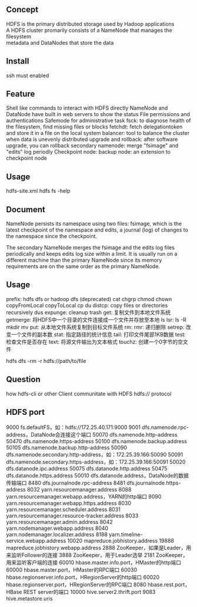 ## Concept
HDFS is the primary distributed storage used by Hadoop applications  
A HDFS cluster promarily consists of a NameNode that manages the filesystem  
metadata and DataNodes that store the data
## Install

ssh must enabled
## Feature
Shell like commands to interact with HDFS directly
NameNode and DataNode have built in web servers to show the status 
File permissions and authentications
Safemode for administrative task
fsck: to diagnose health of the filesystem, find missing files or blocks
fetchdt: fetch delegationtoken and store it in a file on the local system
balancer: tool to balance the cluster when data is unevenly distributed
upgrade and rollback: after software upgrade, you can rollback 
secondary namenode: merge "fsimage" and "edits" log periodly
Checkpoint node: 
backup node: an extension to checkpoint node 
## Usage
hdfs-site.xml
hdfs fs -help
## Document
NameNode persists its namespace using two files: fsimage, which is the latest checkpoint of the namespace and edits, a journal (log) of changes to the namespace since the checkpoint.

The secondary NameNode merges the fsimage and the edits log files periodically and keeps edits log size within a limit. It is usually run on a different machine than the primary NameNode since its memory requirements are on the same order as the primary NameNode.




## Usage
prefix: hdfs dfs  or hadoop dfs (deprecated)
cat
chgrp
chmod
chown
copyFromLocal
copyToLocal
cp 
du
distcp: copy files or directories recursively
dus
expunge: cleanup trash
get: 复制文件到本地文件系统 
getmerge: 将HDFS中一个目录的文件连接成一个文件并存放至本地
ls
lsr: ls -R
mkdir
mv
put: 从本地文件系统复制到目标文件系统 
rm: 
rmr: 递归删除
setrep: 改变一个文件的副本数
stat: 指定路径的统计信息
tail: 打印文件尾部1KB数据
test: 检查文件是否存在
text: 将源文件输出为文本格式
touchz: 创建一个0字节的空文件



hdfs dfs -rm -r hdfs://path/to/file
## Question
how hdfs-cli or other Client communitate with HDFS
hdfs:// protocol    
## HDFS port
9000    fs.defaultFS，如：hdfs://172.25.40.171:9000
9001    dfs.namenode.rpc-address，DataNode会连接这个端口
50070   dfs.namenode.http-address
50470   dfs.namenode.https-address
50100   dfs.namenode.backup.address
50105   dfs.namenode.backup.http-address
50090   dfs.namenode.secondary.http-address，如：172.25.39.166:50090
50091   dfs.namenode.secondary.https-address，如：172.25.39.166:50091
50020   dfs.datanode.ipc.address
50075   dfs.datanode.http.address
50475   dfs.datanode.https.address
50010   dfs.datanode.address，DataNode的数据传输端口
8480    dfs.journalnode.rpc-address
8481    dfs.journalnode.https-address
8032    yarn.resourcemanager.address
8088    yarn.resourcemanager.webapp.address，YARN的http端口
8090    yarn.resourcemanager.webapp.https.address
8030    yarn.resourcemanager.scheduler.address
8031    yarn.resourcemanager.resource-tracker.address
8033    yarn.resourcemanager.admin.address
8042    yarn.nodemanager.webapp.address
8040    yarn.nodemanager.localizer.address
8188    yarn.timeline-service.webapp.address
10020   mapreduce.jobhistory.address
19888   mapreduce.jobhistory.webapp.address
2888    ZooKeeper，如果是Leader，用来监听Follower的连接
3888    ZooKeeper，用于Leader选举
2181    ZooKeeper，用来监听客户端的连接
60010   hbase.master.info.port，HMaster的http端口
60000   hbase.master.port，HMaster的RPC端口
60030   hbase.regionserver.info.port，HRegionServer的http端口
60020   hbase.regionserver.port，HRegionServer的RPC端口
8080    hbase.rest.port，HBase REST server的端口
10000   hive.server2.thrift.port
9083    hive.metastore.uris

